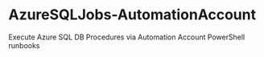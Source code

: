 # AzureSQLJobs-AutomationAccount
Execute Azure SQL DB Procedures via Automation Account PowerShell runbooks
